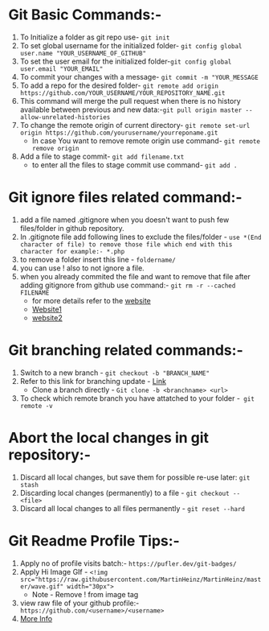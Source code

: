 # Git Basic Commands:-

1. To Initialize a folder as git repo use- ```git init```	
2. To set global username for the initialized folder- ```git config global user.name "YOUR_USERNAME_OF_GITHUB" ```
3. To set the user email for the initialized folder-```git config global user.email "YOUR_EMAIL"```
4. To commit your changes with a message- ```git commit -m "YOUR_MESSAGE``` 
5. To add a repo for the desired folder-  ```git remote add origin https://github.com/YOUR_USERNAME/YOUR_REPOSITORY_NAME.git```
6. This command will merge the pull request when there is no history available between previous and new data:-```git pull origin master --allow-unrelated-histories```
7. To change the remote origin of current directory- ```git remote set-url origin https://github.com/yourusername/yourreponame.git```
	* In case You want to remove remote origin use command- ```git remote remove origin```
8. Add a file to stage commit- ```git add filename.txt```
	* to enter all the files to stage commit use command- ```git add . ```

# Git ignore files related command:-

1. add a file named .gitignore when you doesn't want to push few files/folder in github repository.
2. In .gitignote file add following lines to exclude the files/folder - ```use *(End character of file) to remove those file which end with this character for example:- *.php ```
3. to remove a folder insert this line - ```foldername/```
4. you can use ! also to not ignore a file.
5. when you already commited the file and want to remove that file after adding gitignore from github use command:- ```git rm -r --cached FILENAME```
	* for more details refer to the [website](https://www.pluralsight.com/guides/how-to-use-gitignore-file)
	* [Website1](https://stackoverflow.com/questions/19663093/apply-gitignore-on-an-existing-repository-already-tracking-large-number-of-file)
	* [website2](https://stackoverflow.com/questions/43762338/how-to-remove-file-from-git-history)

# Git branching related commands:-
1. Switch to a new branch - ```git checkout -b "BRANCH_NAME"```
2. Refer to this link for branching update - [Link](https://git-scm.com/book/en/v2/Git-Branching-Basic-Branching-and-Merging)
	* Clone a branch directly - ```Git clone -b <branchname> <url>```
3. To check which remote branch you have attatched to your folder -``` git remote -v```


# Abort the local changes in git repository:-

1. Discard all local changes, but save them for possible re-use later: ```git stash```
2. Discarding local changes (permanently) to a file - ```git checkout -- <file>```
3. Discard all local changes to all files permanently - ```git reset --hard```



# Git Readme Profile Tips:-

1. Apply no of profile visits batch:- ```https://pufler.dev/git-badges/```
2. Apply Hi Image GIf - ```<!img src="https://raw.githubusercontent.com/MartinHeinz/MartinHeinz/master/wave.gif" width="30px">```
	* Note - Remove ! from image tag
3. view raw file of your github profile:-``` https://github.com/<username>/<username>```
4. [More Info](https://github.com/MartinHeinz/MartinHeinz/blob/master/README.md)
